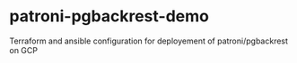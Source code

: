 # patroni-pgbackrest-demo
Terraform and ansible configuration for deployement of patroni/pgbackrest on GCP

